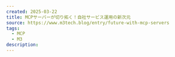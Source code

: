 ```yaml
---
created: 2025-03-22
title: MCPサーバーが切り拓く！自社サービス運用の新次元
source: https://www.m3tech.blog/entry/future-with-mcp-servers
tags:
  - MCP
  - M3
description:
---
```

